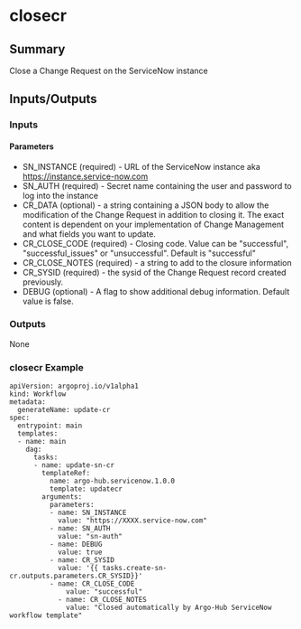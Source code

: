 # closecr

## Summary
Close a Change Request on the ServiceNow instance

## Inputs/Outputs

### Inputs
#### Parameters
* SN_INSTANCE (required) - URL of the ServiceNow instance aka https://instance.service-now.com
* SN_AUTH (required) - Secret name containing the user and password to log into the instance
* CR_DATA (optional) - a string containing a JSON body to allow the modification of the Change Request in addition to closing it. The exact content is dependent on your implementation of Change Management and what fields you want to update.
* CR_CLOSE_CODE (required) - Closing code. Value can be "successful", "successful_issues" or "unsuccessful". Default is "successful"
* CR_CLOSE_NOTES (required) - a string to add to the closure information
* CR_SYSID (required) - the sysid of the Change Request record created previously.
* DEBUG (optional) - A flag to show additional debug information. Default value is false.

### Outputs

None


### closecr Example
```
apiVersion: argoproj.io/v1alpha1
kind: Workflow
metadata:
  generateName: update-cr
spec:
  entrypoint: main
  templates:
  - name: main
    dag:
      tasks:
      - name: update-sn-cr
        templateRef:
          name: argo-hub.servicenow.1.0.0
          template: updatecr
        arguments:
          parameters:
          - name: SN_INSTANCE
            value: "https://XXXX.service-now.com"
          - name: SN_AUTH
            value: "sn-auth"
          - name: DEBUG
            value: true
          - name: CR_SYSID
            value: '{{ tasks.create-sn-cr.outputs.parameters.CR_SYSID}}'
          - name: CR_CLOSE_CODE
              value: "successful"
            - name: CR_CLOSE_NOTES
              value: "Closed automatically by Argo-Hub ServiceNow workflow template"

```
